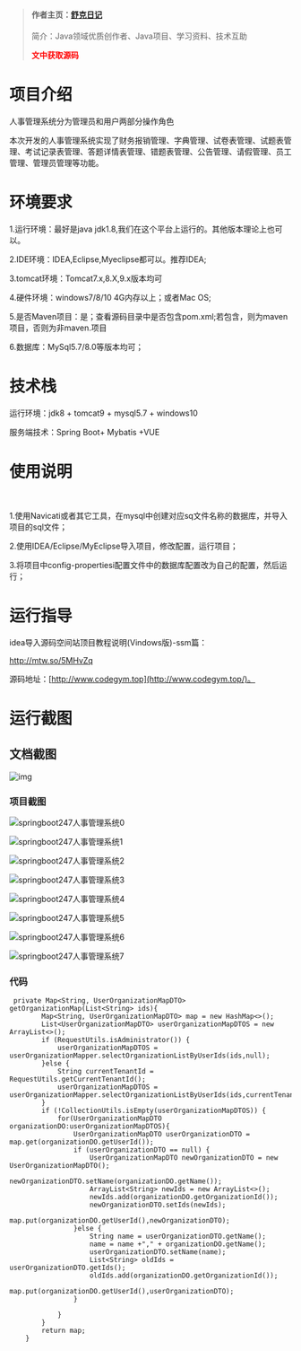 > #### 作者主页：[舒克日记](https://blog.csdn.net/cativen)
>
>  简介：Java领域优质创作者、Java项目、学习资料、技术互助
>
> <b><font color=red>文中获取源码</font></b>

# 项目介绍

人事管理系统分为管理员和用户两部分操作角色

本次开发的人事管理系统实现了财务报销管理、字典管理、试卷表管理、试题表管理、考试记录表管理、答题详情表管理、错题表管理、公告管理、请假管理、员工管理、管理员管理等功能。

# 环境要求

1.运行环境：最好是java jdk1.8,我们在这个平台上运行的。其他版本理论上也可以。

2.IDE环境：IDEA,Eclipse,Myeclipse都可以。推荐IDEA;

3.tomcat环境：Tomcat7.x,8.X,9.x版本均可

4.硬件环境：windows7/8/10 4G内存以上；或者Mac OS;

5.是否Maven项目：是；查看源码目录中是否包含pom.xml;若包含，则为maven项目，否则为非maven.项目

6.数据库：MySql5.7/8.0等版本均可；

# 技术栈

运行环境：jdk8 + tomcat9 + mysql5.7 + windows10

服务端技术：Spring Boot+ Mybatis +VUE

# 使用说明

​

1.使用Navicati或者其它工具，在mysql中创建对应sq文件名称的数据库，并导入项目的sql文件；

2.使用IDEA/Eclipse/MyEclipse导入项目，修改配置，运行项目；

3.将项目中config-propertiesi配置文件中的数据库配置改为自己的配置，然后运行；

# 运行指导

idea导入源码空间站顶目教程说明(Vindows版)-ssm篇：

http://mtw.so/5MHvZq

源码地址：[http://www.codegym.top](http://www.codegym.top/)。


# 运行截图

## 文档截图

![img](https://img-blog.csdnimg.cn/img_convert/558c0be127165dc6f5fcc7a2207de2e5.png)

### 项目截图

![springboot247人事管理系统0](https://img-blog.csdnimg.cn/img_convert/d9265b43662e13bfd4875d0de182a6cb.png)

![springboot247人事管理系统1](https://img-blog.csdnimg.cn/img_convert/0909e7bfa6212af92f81841cb1e75fd9.png)

![springboot247人事管理系统2](https://img-blog.csdnimg.cn/img_convert/7edbb8e269975169fa1d20afbe38ac1e.png)

![springboot247人事管理系统3](https://img-blog.csdnimg.cn/img_convert/759b1c0cb296340d38caa5e8b8002bf4.png)

![springboot247人事管理系统4](https://img-blog.csdnimg.cn/img_convert/3a5d17f1c70f3810c5dbf431618b90d5.png)

![springboot247人事管理系统5](https://img-blog.csdnimg.cn/img_convert/8847da23fa7ded5ee378028bc736d95d.png)

![springboot247人事管理系统6](https://img-blog.csdnimg.cn/img_convert/b303380c1c199a0e2f48e3d3d82e01b3.png)

![springboot247人事管理系统7](https://img-blog.csdnimg.cn/img_convert/416e55fe52b4f56c3ed2d49bfb80f8c4.png)

### 代码

```
 private Map<String, UserOrganizationMapDTO> getOrganizationMap(List<String> ids){
        Map<String, UserOrganizationMapDTO> map = new HashMap<>();
        List<UserOrganizationMapDTO> userOrganizationMapDTOS = new ArrayList<>();
        if (RequestUtils.isAdministrator()) {
            userOrganizationMapDTOS = userOrganizationMapper.selectOrganizationListByUserIds(ids,null);
        }else {
            String currentTenantId = RequestUtils.getCurrentTenantId();
            userOrganizationMapDTOS = userOrganizationMapper.selectOrganizationListByUserIds(ids,currentTenantId);
        }
        if (!CollectionUtils.isEmpty(userOrganizationMapDTOS)) {
            for(UserOrganizationMapDTO organizationDO:userOrganizationMapDTOS){
                UserOrganizationMapDTO userOrganizationDTO = map.get(organizationDO.getUserId());
                if (userOrganizationDTO == null) {
                    UserOrganizationMapDTO newOrganizationDTO = new UserOrganizationMapDTO();
                    newOrganizationDTO.setName(organizationDO.getName());
                    ArrayList<String> newIds = new ArrayList<>();
                    newIds.add(organizationDO.getOrganizationId());
                    newOrganizationDTO.setIds(newIds);
                    map.put(organizationDO.getUserId(),newOrganizationDTO);
                }else {
                    String name = userOrganizationDTO.getName();
                    name = name +"," + organizationDO.getName();
                    userOrganizationDTO.setName(name);
                    List<String> oldIds = userOrganizationDTO.getIds();
                    oldIds.add(organizationDO.getOrganizationId());
                    map.put(organizationDO.getUserId(),userOrganizationDTO);
                }

            }
        }
        return map;
    }
```
